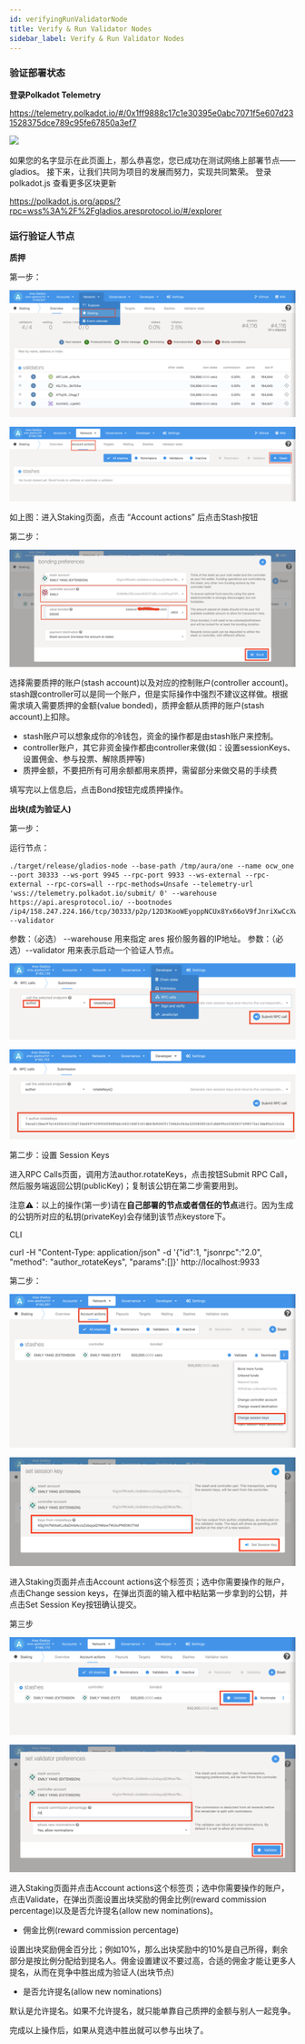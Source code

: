 ```yaml
---
id: verifyingRunValidatorNode
title: Verify & Run Validator Nodes
sidebar_label: Verify & Run Validator Nodes
---
```



### 验证部署状态
**登录Polkadot Telemetry**

https://telemetry.polkadot.io/#/0x1ff9888c17c1e30395e0abc7071f5e607d231528375dce789c95fe67850a3ef7

![](assets/build/95.png)

如果您的名字显示在此页面上，那么恭喜您，您已成功在测试网络上部署节点——gladios。 接下来，让我们共同为项目的发展而努力，实现共同繁荣。
登录 polkadot.js 查看更多区块更新

https://polkadot.js.org/apps/?rpc=wss%3A%2F%2Fgladios.aresprotocol.io/#/explorer


### 运行验证人节点

**质押**

第一步：

![image](https://github.com/aresprotocols/documentation/blob/master/assets/img/23.png?raw=true) 

![image](https://github.com/aresprotocols/documentation/blob/master/assets/img/24.png?raw=true) 

如上图：进入Staking页面，点击 “Account actions” 后点击Stash按钮

第二步：

![image](https://github.com/aresprotocols/documentation/blob/master/assets/img/25.png?raw=true) 

选择需要质押的账户(stash account)以及对应的控制账户(controller account)。stash跟controller可以是同一个账户，但是实际操作中强烈不建议这样做。根据需求填入需要质押的金额(value bonded)，质押金额从质押的账户(stash account)上扣除。

*   stash账户可以想象成你的冷钱包，资金的操作都是由stash账户来控制。
*   controller账户，其它非资金操作都由controller来做(如：设置sessionKeys、设置佣金、参与投票、解除质押等)
*   质押金额，不要把所有可用余额都用来质押，需留部分来做交易的手续费

填写完以上信息后，点击Bond按钮完成质押操作。

**出块(成为验证人)**

第一步：

运行节点：

```
./target/release/gladios-node --base-path /tmp/aura/one --name ocw_one --port 30333 --ws-port 9945 --rpc-port 9933 --ws-external --rpc-external --rpc-cors=all --rpc-methods=Unsafe --telemetry-url 'wss://telemetry.polkadot.io/submit/ 0' --warehouse https://api.aresprotocol.io/ --bootnodes /ip4/158.247.224.166/tcp/30333/p2p/12D3KooWEyoppNCUx8Yx66oV9fJnriXwCcXwDDUA2kj6vnc6iDEp --validator
```

参数：（必选） --warehouse 用来指定 ares 报价服务器的IP地址。
参数：（必选）--validator 用来表示启动一个验证人节点。

![image](https://github.com/aresprotocols/documentation/blob/master/assets/img/26.png?raw=true) 

![image](https://github.com/aresprotocols/documentation/blob/master/assets/img/27.png?raw=true) 

第二步：设置 Session Keys

进入RPC Calls页面，调用方法author.rotateKeys，点击按钮Submit RPC Call，然后服务端返回公钥(publicKey)；复制该公钥在第二步需要用到。

注意⚠️：以上的操作(第一步)请在**自己部署的节点或者信任的节点**进行。因为生成的公钥所对应的私钥(privateKey)会存储到该节点keystore下。

CLI[<u>​</u>](https://wiki.polkadot.network/docs/maintain-guides-how-to-validate-polkadot#option-2-cli)

curl -H "Content-Type: application/json" -d '{"id":1, "jsonrpc":"2.0", "method": "author_rotateKeys", "params":[]}' http://localhost:9933

第二步：

![image](https://github.com/aresprotocols/documentation/blob/master/assets/img/28.png?raw=true) 

![image](https://github.com/aresprotocols/documentation/blob/master/assets/img/29.png?raw=true) 

进入Staking页面并点击Account actions这个标签页；选中你需要操作的账户，点击Change session keys，在弹出页面的输入框中粘贴第一步拿到的公钥，并点击Set Session Key按钮确认提交。

第三步

![image](https://github.com/aresprotocols/documentation/blob/master/assets/img/30.png?raw=true) 

![image](https://github.com/aresprotocols/documentation/blob/master/assets/img/31.png?raw=true) 

进入Staking页面并点击Account actions这个标签页；选中你需要操作的账户，点击Validate，在弹出页面设置出块奖励的佣金比例(reward commission percentage)以及是否允许提名(allow new nominations)。

*   佣金比例(reward commission percentage)

设置出块奖励佣金百分比；例如10%，那么出块奖励中的10%是自己所得，剩余部分是按比例分配给到提名人。佣金设置建议不要过高，合适的佣金才能让更多人提名，从而在竞争中胜出成为验证人(出块节点)

*   是否允许提名(allow new nominations)

默认是允许提名。如果不允许提名，就只能单靠自己质押的金额与别人一起竞争。

完成以上操作后，如果从竞选中胜出就可以参与出块了。
